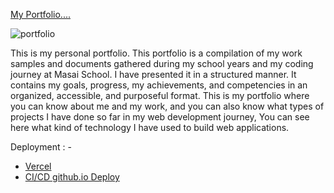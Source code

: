 [My Portfolio....](https://pushpendra-1697.github.io/)

![portfolio](https://user-images.githubusercontent.com/104748364/210327583-4fd2fd51-66a5-4641-9f0c-5a4b59c69b18.png)

This is my personal portfolio. This portfolio is a compilation of my work samples and documents gathered during my school years and my coding journey at Masai School.
I have presented it in a structured manner. It contains my goals, progress, my achievements, and competencies in an organized, accessible, and purposeful format.
This is my portfolio where you can know about me and my work, and you can also know what types of projects I have done so far in my web development journey, You can see here what kind of technology I have used to build web applications.

Deployment : -
- [Vercel](https://myportfolio-seven-delta.vercel.app/)
- [CI/CD github.io Deploy](https://pushpendra-1697.github.io/)
